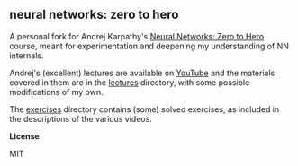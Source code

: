 ## neural networks: zero to hero

A personal fork for Andrej Karpathy's [Neural Networks: Zero to Hero](https://github.com/karpathy/nn-zero-to-hero) course, meant for experimentation and deepening my understanding of NN internals.

Andrej's (excellent) lectures are available on [YouTube](https://www.youtube.com/playlist?list=PLAqhIrjkxbuWI23v9cThsA9GvCAUhRvKZ) and the materials covered in them are in the [lectures](lectures/) directory, with some possible modifications of my own.

The [exercises](exercises/) directory contains (some) solved exercises, as included in the descriptions of the various videos.

**License**

MIT
